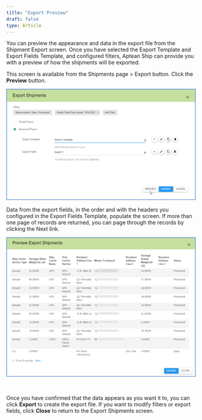 ```yaml
---
title: "Export Preview"
draft: false
type: Article
---
```


You can preview the appearance and data in the export file from the Shipment Export screen. Once you have selected the Export Template and Export Fields Template, and configured filters, Aptean Ship can provide you with a preview of how the shipments will be exported.

This screen is available from the Shipments page > Export button. Click the **Preview** button.

![](assets/images/aptean-shipping-software-export14-1.png)

Data from the export fields, in the order and with the headers you configured in the Export Fields Template, populate the screen. If more than one page of records are returned, you can page through the records by clicking the Next link.

![](assets/images/aptean-shipping-software-export15-1.png)

 

Once you have confirmed that the data appears as you want it to, you can click **Export** to create the export file. If you want to modify filters or export fields, click **Close** to return to the Export Shipments screen.

